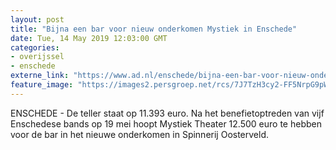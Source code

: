 ```yaml
---
layout: post
title: "Bijna een bar voor nieuw onderkomen Mystiek in Enschede"
date: Tue, 14 May 2019 12:03:00 GMT
categories: 
- overijssel 
- enschede 
externe_link: "https://www.ad.nl/enschede/bijna-een-bar-voor-nieuw-onderkomen-mystiek-in-enschede~acf8d093/"
feature_image: "https://images2.persgroep.net/rcs/7J7TzH3cy2-FF5NrpG9pWHhfooc/diocontent/147455650/_fitwidth/400/?appId=21791a8992982cd8da851550a453bd7f&quality=0.7"
---
```


ENSCHEDE - De teller staat op 11.393 euro. Na het benefietoptreden van vijf Enschedese bands op 19 mei hoopt Mystiek Theater 12.500 euro te hebben voor de bar in het nieuwe onderkomen in Spinnerij Oosterveld.
